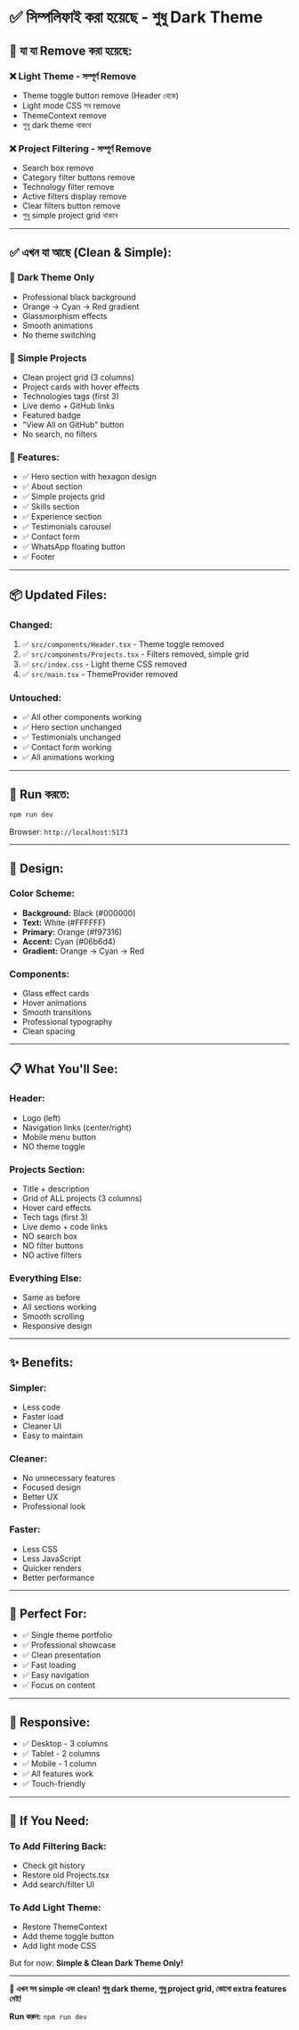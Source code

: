 # ✅ সিম্পলিফাই করা হয়েছে - শুধু Dark Theme

## 🎯 যা যা Remove করা হয়েছে:

### ❌ Light Theme - সম্পূর্ণ Remove
- Theme toggle button remove (Header থেকে)
- Light mode CSS সব remove
- ThemeContext remove
- শুধু dark theme থাকবে

### ❌ Project Filtering - সম্পূর্ণ Remove
- Search box remove
- Category filter buttons remove
- Technology filter remove
- Active filters display remove
- Clear filters button remove
- শুধু simple project grid থাকবে

---

## ✅ এখন যা আছে (Clean & Simple):

### 🌙 **Dark Theme Only**
- Professional black background
- Orange → Cyan → Red gradient
- Glassmorphism effects
- Smooth animations
- No theme switching

### 📁 **Simple Projects**
- Clean project grid (3 columns)
- Project cards with hover effects
- Technologies tags (first 3)
- Live demo + GitHub links
- Featured badge
- "View All on GitHub" button
- No search, no filters

### 🎨 **Features:**
- ✅ Hero section with hexagon design
- ✅ About section
- ✅ Simple projects grid
- ✅ Skills section
- ✅ Experience section
- ✅ Testimonials carousel
- ✅ Contact form
- ✅ WhatsApp floating button
- ✅ Footer

---

## 📦 **Updated Files:**

### Changed:
1. ✅ `src/components/Header.tsx` - Theme toggle removed
2. ✅ `src/components/Projects.tsx` - Filters removed, simple grid
3. ✅ `src/index.css` - Light theme CSS removed
4. ✅ `src/main.tsx` - ThemeProvider removed

### Untouched:
- ✅ All other components working
- ✅ Hero section unchanged
- ✅ Testimonials unchanged
- ✅ Contact form working
- ✅ All animations working

---

## 🚀 Run করতে:

```bash
npm run dev
```

Browser: `http://localhost:5173`

---

## 🎨 Design:

### Color Scheme:
- **Background:** Black (#000000)
- **Text:** White (#FFFFFF)
- **Primary:** Orange (#f97316)
- **Accent:** Cyan (#06b6d4)
- **Gradient:** Orange → Cyan → Red

### Components:
- Glass effect cards
- Hover animations
- Smooth transitions
- Professional typography
- Clean spacing

---

## 📋 What You'll See:

### Header:
- Logo (left)
- Navigation links (center/right)
- Mobile menu button
- NO theme toggle

### Projects Section:
- Title + description
- Grid of ALL projects (3 columns)
- Hover card effects
- Tech tags (first 3)
- Live demo + code links
- NO search box
- NO filter buttons
- NO active filters

### Everything Else:
- Same as before
- All sections working
- Smooth scrolling
- Responsive design

---

## ✨ Benefits:

### Simpler:
- Less code
- Faster load
- Cleaner UI
- Easy to maintain

### Cleaner:
- No unnecessary features
- Focused design
- Better UX
- Professional look

### Faster:
- Less CSS
- Less JavaScript
- Quicker renders
- Better performance

---

## 🎯 Perfect For:

- ✅ Single theme portfolio
- ✅ Professional showcase
- ✅ Clean presentation
- ✅ Fast loading
- ✅ Easy navigation
- ✅ Focus on content

---

## 📱 Responsive:

- ✅ Desktop - 3 columns
- ✅ Tablet - 2 columns
- ✅ Mobile - 1 column
- ✅ All features work
- ✅ Touch-friendly

---

## 🔧 If You Need:

### To Add Filtering Back:
- Check git history
- Restore old Projects.tsx
- Add search/filter UI

### To Add Light Theme:
- Restore ThemeContext
- Add theme toggle button
- Add light mode CSS

But for now: **Simple & Clean Dark Theme Only!**

---

**🎉 এখন সব simple এবং clean! শুধু dark theme, শুধু project grid, কোনো extra features নেই!**

**Run করুন:** `npm run dev`

